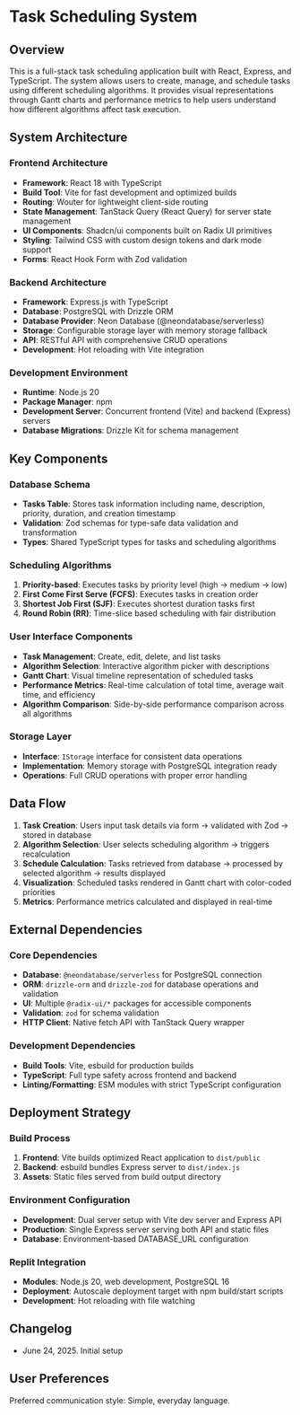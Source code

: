 # Task Scheduling System

## Overview

This is a full-stack task scheduling application built with React, Express, and TypeScript. The system allows users to create, manage, and schedule tasks using different scheduling algorithms. It provides visual representations through Gantt charts and performance metrics to help users understand how different algorithms affect task execution.

## System Architecture

### Frontend Architecture
- **Framework**: React 18 with TypeScript
- **Build Tool**: Vite for fast development and optimized builds
- **Routing**: Wouter for lightweight client-side routing
- **State Management**: TanStack Query (React Query) for server state management
- **UI Components**: Shadcn/ui components built on Radix UI primitives
- **Styling**: Tailwind CSS with custom design tokens and dark mode support
- **Forms**: React Hook Form with Zod validation

### Backend Architecture
- **Framework**: Express.js with TypeScript
- **Database**: PostgreSQL with Drizzle ORM
- **Database Provider**: Neon Database (@neondatabase/serverless)
- **Storage**: Configurable storage layer with memory storage fallback
- **API**: RESTful API with comprehensive CRUD operations
- **Development**: Hot reloading with Vite integration

### Development Environment
- **Runtime**: Node.js 20
- **Package Manager**: npm
- **Development Server**: Concurrent frontend (Vite) and backend (Express) servers
- **Database Migrations**: Drizzle Kit for schema management

## Key Components

### Database Schema
- **Tasks Table**: Stores task information including name, description, priority, duration, and creation timestamp
- **Validation**: Zod schemas for type-safe data validation and transformation
- **Types**: Shared TypeScript types for tasks and scheduling algorithms

### Scheduling Algorithms
1. **Priority-based**: Executes tasks by priority level (high → medium → low)
2. **First Come First Serve (FCFS)**: Executes tasks in creation order
3. **Shortest Job First (SJF)**: Executes shortest duration tasks first
4. **Round Robin (RR)**: Time-slice based scheduling with fair distribution

### User Interface Components
- **Task Management**: Create, edit, delete, and list tasks
- **Algorithm Selection**: Interactive algorithm picker with descriptions
- **Gantt Chart**: Visual timeline representation of scheduled tasks
- **Performance Metrics**: Real-time calculation of total time, average wait time, and efficiency
- **Algorithm Comparison**: Side-by-side performance comparison across all algorithms

### Storage Layer
- **Interface**: `IStorage` interface for consistent data operations
- **Implementation**: Memory storage with PostgreSQL integration ready
- **Operations**: Full CRUD operations with proper error handling

## Data Flow

1. **Task Creation**: Users input task details via form → validated with Zod → stored in database
2. **Algorithm Selection**: User selects scheduling algorithm → triggers recalculation
3. **Schedule Calculation**: Tasks retrieved from database → processed by selected algorithm → results displayed
4. **Visualization**: Scheduled tasks rendered in Gantt chart with color-coded priorities
5. **Metrics**: Performance metrics calculated and displayed in real-time

## External Dependencies

### Core Dependencies
- **Database**: `@neondatabase/serverless` for PostgreSQL connection
- **ORM**: `drizzle-orm` and `drizzle-zod` for database operations and validation
- **UI**: Multiple `@radix-ui/*` packages for accessible components
- **Validation**: `zod` for schema validation
- **HTTP Client**: Native fetch API with TanStack Query wrapper

### Development Dependencies
- **Build Tools**: Vite, esbuild for production builds
- **TypeScript**: Full type safety across frontend and backend
- **Linting/Formatting**: ESM modules with strict TypeScript configuration

## Deployment Strategy

### Build Process
1. **Frontend**: Vite builds optimized React application to `dist/public`
2. **Backend**: esbuild bundles Express server to `dist/index.js`
3. **Assets**: Static files served from build output directory

### Environment Configuration
- **Development**: Dual server setup with Vite dev server and Express API
- **Production**: Single Express server serving both API and static files
- **Database**: Environment-based DATABASE_URL configuration

### Replit Integration
- **Modules**: Node.js 20, web development, PostgreSQL 16
- **Deployment**: Autoscale deployment target with npm build/start scripts
- **Development**: Hot reloading with file watching

## Changelog
- June 24, 2025. Initial setup

## User Preferences

Preferred communication style: Simple, everyday language.